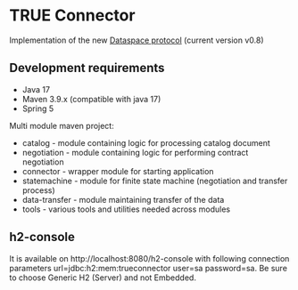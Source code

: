 # TRUE Connector

Implementation of the new [Dataspace protocol](https://docs.internationaldataspaces.org/ids-knowledgebase/v/dataspace-protocol/overview/readme) (current version v0.8)

## Development requirements

* Java 17
* Maven 3.9.x (compatible with java 17)
* Spring 5

Multi module maven project: 

* catalog - module containing logic for processing catalog document
* negotiation - module containing logic for performing contract negotiation
* connector - wrapper module for starting application
* statemachine - module for finite state machine (negotiation and transfer process)
* data-transfer - module maintaining transfer of the data
* tools - various tools and utilities needed across modules

## h2-console

It is available on http://localhost:8080/h2-console with following connection parameters url=jdbc:h2:mem:trueconnector user=sa password=sa. Be sure to choose Generic H2 (Server) and not Embedded.